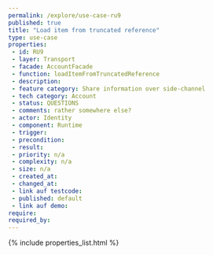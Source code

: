 ```yaml
---
permalink: /explore/use-case-ru9
published: true
title: "Load item from truncated reference"
type: use-case
properties:
 - id: RU9
 - layer: Transport
 - facade: AccountFacade
 - function: loadItemFromTruncatedReference
 - description: 
 - feature category: Share information over side-channel
 - tech category: Account
 - status: QUESTIONS
 - comments: rather somewhere else?
 - actor: Identity
 - component: Runtime
 - trigger: 
 - precondition: 
 - result: 
 - priority: n/a
 - complexity: n/a
 - size: n/a
 - created_at: 
 - changed_at: 
 - link auf testcode: 
 - published: default
 - link auf demo: 
require:
required_by:
---
```

{% include properties_list.html %}
